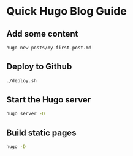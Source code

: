 # Quick Hugo Blog Guide

## Add some content

```bash
hugo new posts/my-first-post.md
```

## Deploy to Github

```bash
./deploy.sh
```

## Start the Hugo server

```bash
hugo server -D
```

## Build static pages

```bash
hugo -D
```
